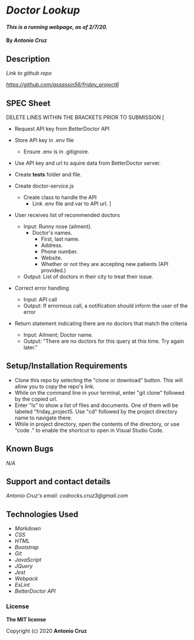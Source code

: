 # _Doctor Lookup_

#### _This is a running webpage, as of 2/7/20._

#### By _**Antonio Cruz**_

## Description

_Link to github repo_

_https://github.com/assassin56/friday_project6_


## SPEC Sheet

DELETE LINES WITHIN THE BRACKETS PRIOR TO SUBMISSION
[
  * Request API key from BetterDoctor API
  * Store API key in .env file
    * Ensure .env is in .gitignore.
  * Use API key and url to aquire data from BetterDoctor server.
  * Create __tests__ folder and file.
  * Create doctor-service.js
    * Create class to handle the API
      * Link .env file and var to API url.
]


* User receives list of recommended doctors
  * Input: Runny nose (ailment).
    * Doctor's names.
      * First, last name.
      * Address.
      * Phone number.
      * Website.
      * Whether or not they are accepting new patients (API provided.)
  * Output: List of doctors in their city to treat their issue.
* Correct error handling
  * Input: API call
  * Output: If errornous call, a notification should inform the user of the error
* Return statement indicating there are no doctors that match the criteria
  * Input: Ailment; Doctor name.
  * Output: "There are no doctors for this query at this time. Try again later."

## Setup/Installation Requirements

* Clone this repo by selecting the "clone or download" button. This will allow you to copy the repo's link.
* While on the command line in your terminal, enter "git clone" followed by the copied url.
* Enter "ls" to show a list of files and documents. One of them will be labeled "friday_project5. Use "cd" followed by the project directory name to navigate there. 
* While in project directory, open the contents of the directory, or use "code ." to enable the shortcut to open in Visual Studio Code. 

## Known Bugs

_N/A_

## Support and contact details

_Antonio Cruz's email:_
_codrocks.cruz3@gmail.com_

## Technologies Used

* _Markdown_
* _CSS_
* _HTML_
* _Bootstrap_
* _Git_
* _JavaScript_
* _JQuery_
* _Jest_
* _Webpack_
* _EsLint_
* _BetterDoctor API_


### License

**The MIT license**

Copyright (c) 2020 **Antonio Cruz**